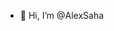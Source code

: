 - 👋 Hi, I’m @AlexSaha

<!---
AlexSaha/AlexSaha is a ✨ special ✨ repository because its `README.md` (this file) appears on your GitHub profile.
You can click the Preview link to take a look at your changes.
--->

